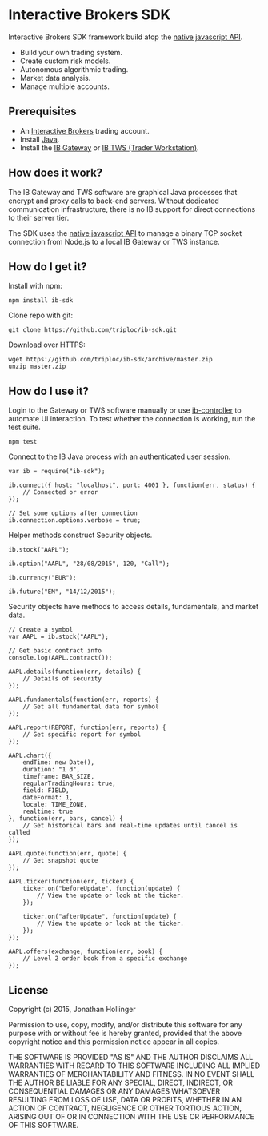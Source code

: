 # Interactive Brokers SDK

Interactive Brokers SDK framework build atop the [native javascript API](https://github.com/pilwon/node-ib).

* Build your own trading system.
* Create custom risk models.
* Autonomous algorithmic trading.
* Market data analysis.
* Manage multiple accounts.

## Prerequisites

* An [Interactive Brokers](https://www.interactivebrokers.com/) trading account.
* Install [Java](https://java.com/en/download/).
* Install the [IB Gateway](http://interactivebrokers.github.io) or [IB TWS (Trader Workstation)](https://www.interactivebrokers.com/en/index.php?f=674&ns=T).

## How does it work?

The IB Gateway and TWS software are graphical Java processes that encrypt and proxy calls to back-end servers.  Without dedicated communication infrastructure, there is no IB support for direct connections to their server tier.

The SDK uses the [native javascript API](https://github.com/pilwon/node-ib) to manage a binary TCP socket connection from Node.js to a local IB Gateway or TWS instance.

## How do I get it?

Install with npm:

    npm install ib-sdk

Clone repo with git:

    git clone https://github.com/triploc/ib-sdk.git

Download over HTTPS:

    wget https://github.com/triploc/ib-sdk/archive/master.zip
    unzip master.zip

## How do I use it?

Login to the Gateway or TWS software manually or use [ib-controller](https://github.com/ib-controller/ib-controller) to automate UI interaction.  To test whether the connection is working, run the test suite.

    npm test

Connect to the IB Java process with an authenticated user session.

    var ib = require("ib-sdk");
    
    ib.connect({ host: "localhost", port: 4001 }, function(err, status) {
        // Connected or error
    });
    
    // Set some options after connection
    ib.connection.options.verbose = true;

Helper methods construct Security objects.

    ib.stock("AAPL");
    
    ib.option("AAPL", "28/08/2015", 120, "Call");
    
    ib.currency("EUR");
    
    ib.future("EM", "14/12/2015");

Security objects have methods to access details, fundamentals, and market data.

    // Create a symbol
    var AAPL = ib.stock("AAPL");
    
    // Get basic contract info
    console.log(AAPL.contract());
    
    AAPL.details(function(err, details) {
        // Details of security
    });
    
    AAPL.fundamentals(function(err, reports) {
        // Get all fundamental data for symbol
    });
    
    AAPL.report(REPORT, function(err, reports) {
        // Get specific report for symbol
    });
    
    AAPL.chart({ 
        endTime: new Date(),
        duration: "1 d",
        timeframe: BAR_SIZE,
        regularTradingHours: true,
        field: FIELD,
        dateFormat: 1,
        locale: TIME_ZONE,
        realtime: true
    }, function(err, bars, cancel) {
        // Get historical bars and real-time updates until cancel is called
    });
    
    AAPL.quote(function(err, quote) {
        // Get snapshot quote
    });
    
    AAPL.ticker(function(err, ticker) {
        ticker.on("beforeUpdate", function(update) {
            // View the update or look at the ticker.
        });
        
        ticker.on("afterUpdate", function(update) {
            // View the update or look at the ticker.
        });
    });
    
    AAPL.offers(exchange, function(err, book) {
        // Level 2 order book from a specific exchange
    });

## License

Copyright (c) 2015, Jonathan Hollinger

Permission to use, copy, modify, and/or distribute this software for any purpose with or without fee is hereby granted, provided that the above copyright notice and this permission notice appear in all copies.

THE SOFTWARE IS PROVIDED "AS IS" AND THE AUTHOR DISCLAIMS ALL WARRANTIES WITH REGARD TO THIS SOFTWARE INCLUDING ALL IMPLIED WARRANTIES OF MERCHANTABILITY AND FITNESS. IN NO EVENT SHALL THE AUTHOR BE LIABLE FOR ANY SPECIAL, DIRECT, INDIRECT, OR CONSEQUENTIAL DAMAGES OR ANY DAMAGES WHATSOEVER RESULTING FROM LOSS OF USE, DATA OR PROFITS, WHETHER IN AN ACTION OF CONTRACT, NEGLIGENCE OR OTHER TORTIOUS ACTION, ARISING OUT OF OR IN CONNECTION WITH THE USE OR PERFORMANCE OF THIS SOFTWARE.